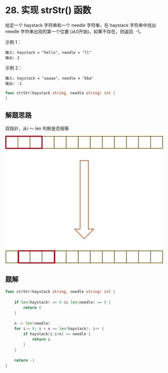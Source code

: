 # 28. 实现 strStr() 函数
给定一个 haystack 字符串和一个 needle 字符串，在 haystack 字符串中找出 needle 字符串出现的第一个位置 (从0开始)。如果不存在，则返回  -1。  

示例 1：
```
输入: haystack = "hello", needle = "ll"
输出: 2
```

示例 2：
```
输入: haystack = "aaaaa", needle = "bba"
输出: -1

```

```go
func strStr(haystack string, needle string) int {
}
```

## 解题思路
双指针，从i ～ len 判断是否相等

![图](./28.svg)

## 题解

```go
func strStr(haystack string, needle string) int {
    
    if len(haystack) == 0 && len(needle) == 0 {
        return 0
    }
    
    n := len(needle)
    for i:= 0; i + n <= len(haystack); i++ {
        if haystack[i:i+n] == needle {
            return i
        }
    }
    
    return -1
}
```
